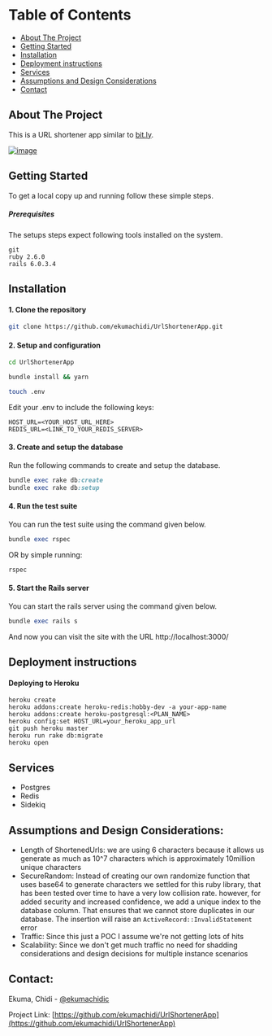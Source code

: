 
<!-- TABLE OF CONTENTS -->
# Table of Contents
- [About The Project](#about-the-project)
- [Getting Started](#getting-started)
- [Installation](#installation)
- [Deployment instructions](#deployment-instructions)
- [Services](#services)
- [Assumptions and Design Considerations](#assumptions-and-design-considerations) 
- [Contact](#contact)

<!-- ABOUT THE PROJECT -->
## About The Project
This is a URL shortener app similar to [bit.ly](http://bit.ly).

[![image](https://user-images.githubusercontent.com/7931750/102755404-a2b27500-436e-11eb-95a1-c703424a245c.png)](https://app-short-url.herokuapp.com)

<!-- GETTING STARTED -->
## Getting Started
To get a local copy up and running follow these simple steps.

##### Prerequisites

The setups steps expect following tools installed on the system.
```
git
ruby 2.6.0
rails 6.0.3.4
```

<!-- INSTALLATION -->
## Installation 
#### 1. Clone the repository

```bash
git clone https://github.com/ekumachidi/UrlShortenerApp.git
```

#### 2. Setup and configuration

```bash
cd UrlShortenerApp

bundle install && yarn

touch .env
```

Edit your .env to include the following keys:
```
HOST_URL=<YOUR_HOST_URL_HERE>
REDIS_URL=<LINK_TO_YOUR_REDIS_SERVER>
```

#### 3. Create and setup the database

Run the following commands to create and setup the database.

```ruby
bundle exec rake db:create
bundle exec rake db:setup
```


#### 4. Run the test suite

You can run the test suite using the command given below.

```ruby
bundle exec rspec
```

OR by simple running:

```ruby
rspec
```

#### 5. Start the Rails server

You can start the rails server using the command given below.

```ruby
bundle exec rails s
```

And now you can visit the site with the URL http://localhost:3000/

## Deployment instructions

#### Deploying to Heroku

```
heroku create
heroku addons:create heroku-redis:hobby-dev -a your-app-name
heroku addons:create heroku-postgresql:<PLAN_NAME>
heroku config:set HOST_URL=your_heroku_app_url
git push heroku master
heroku run rake db:migrate
heroku open
```


## Services 
- Postgres
- Redis
- Sidekiq

## Assumptions and Design Considerations:

  - Length of ShortenedUrls: we are using 6 characters because it allows us generate as much as 10^7 characters which is approximately 10million unique characters
  - SecureRandom: Instead of creating our own randomize function that uses base64 to generate characters we settled for this ruby library, that has been tested over time to have a very low collision rate. however, for added security and increased confidence, we add a unique index to the database column. That ensures that we cannot store duplicates in our database. The insertion will raise an `ActiveRecord::InvalidStatement` error
  - Traffic: Since this just a POC I assume we're not getting lots of hits
  - Scalability: Since we don't get much traffic no need for shadding considerations and design decisions for multiple instance scenarios

## Contact:
Ekuma, Chidi - [@ekumachidic](https://twitter.com/ekumachidic)

Project Link: [https://github.com/ekumachidi/UrlShortenerApp](https://github.com/ekumachidi/UrlShortenerApp)
